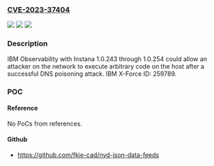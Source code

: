 ### [CVE-2023-37404](https://cve.mitre.org/cgi-bin/cvename.cgi?name=CVE-2023-37404)
![](https://img.shields.io/static/v1?label=Product&message=Observability%20with%20Instana&color=blue)
![](https://img.shields.io/static/v1?label=Version&message=1.0.243%20&color=brightgreen)
![](https://img.shields.io/static/v1?label=Vulnerability&message=940%20Improper%20Verification%20of%20Source%20of%20a%20Communication%20Channel&color=brightgreen)

### Description

IBM Observability with Instana 1.0.243 through 1.0.254 could allow an attacker on the network to execute arbitrary code on the host after a successful DNS poisoning attack.  IBM X-Force ID:  259789.

### POC

#### Reference
No PoCs from references.

#### Github
- https://github.com/fkie-cad/nvd-json-data-feeds

